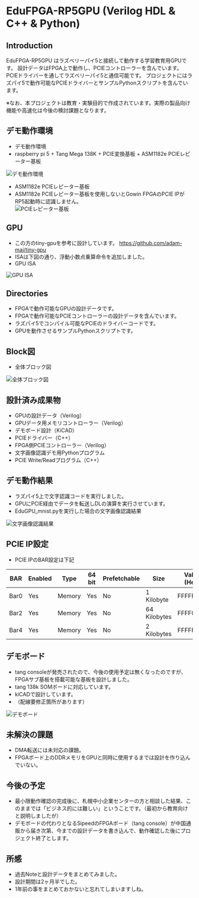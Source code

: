# EduFPGA-RP5GPU (Verilog HDL & C++ & Python)

## Introduction

EduFPGA-RP5GPU はラズベリーパイ5と接続して動作する学習教育用GPUです。
設計データはFPGA上で動作し、PCIEコントローラーを含んでいます。
PCIEドライバーを通してラズベリーパイ5と通信可能です。
プロジェクトにはラズパイ5で動作可能なPCIEドライバーとサンプルPythonスクリプトを含んでいます。

※なお、本プロジェクトは教育・実験目的で作成されています。実際の製品向け機能や高速化は今後の検討課題となります。

## デモ動作環境
- デモ動作環境
- raspberry pi 5 + Tang Mega 138K + PCIE変換基板 + ASM1182e PCIEレピーター基板 <br>

![デモ動作環境](https://github.com/rmbmp717/EduFPGA-RP5GPU/blob/main/image/RP5_GPU_ASM1182e.jpg?raw=true)

- ASM1182e PCIEレピーター基板
- ASM1182e PCIEレピーター基板を使用しないとGowin FPGAのPCIE IPがRP5起動時に認識しません。<br>
![PCIEレピーター基板](https://github.com/rmbmp717/EduFPGA-RP5GPU/blob/main/image/ASM1182e.jpg?raw=true)

## GPU
- この方のtiny-gpuを参考に設計しています。
https://github.com/adam-maj/tiny-gpu
- ISAは下図の通り、浮動小数点乗算命令を追加しました。
- GPU ISA <br>

![GPU ISA](https://github.com/rmbmp717/EduFPGA-RP5GPU/blob/main/image/GPU_ISA.jpg?raw=true)

## Directories
- FPGAで動作可能なGPUの設計データです。
- FPGAで動作可能なPCIEコントローラーの設計データを含んでいます。
- ラズパイ5でコンパイル可能なPCIEのドライバーコードです。
- GPUを動作させるサンプルPythonスクリプトです。

## Block図
- 全体ブロック図 <br>

![全体ブロック図](https://github.com/rmbmp717/EduFPGA-RP5GPU/blob/main/image/eduFPGA_GPU.jpg?raw=true)

## 設計済み成果物
- GPUの設計データ（Verilog）
- GPUデータ用メモリコントローラー（Verilog）
- デモボード設計（KiCAD）
- PCIEドライバー（C++）
- FPGA側PCIEコントローラー（Verilog）
- 文字画像認識デモ用Pythonプログラム
- PCIE Write/Readプログラム（C++）

## デモ動作結果
- ラズパイ5上で文字認識コードを実行しました。
- GPUにPCIE経由でデータを転送しDLの演算を実行させています。
- EduGPU_mnist.pyを実行した場合の文字画像認識結果 <br>

![文字画像認識結果](https://github.com/rmbmp717/EduFPGA-RP5GPU/blob/main/image/GPU_demo.jpg?raw=true)

## PCIE IP設定
- PCIE IPのBAR設定は下記 <br>

| BAR  | Enabled | Type    | 64 bit | Prefetchable | Size        | Value (Hex) |
|------|---------|---------|--------|--------------|-------------|-------------|
| Bar0 | Yes     | Memory  | Yes    | No           | 1 Kilobyte  | FFFFFC00    |
| Bar2 | Yes     | Memory  | Yes    | No           | 64 Kilobytes| FFFF0000    |
| Bar4 | Yes     | Memory  | Yes    | No           | 2 Kilobytes | FFFFF800    |

## デモボード
- tang consoleが発売されたので、今後の使用予定は無くなったのですが、FPGAサブ基板を搭載可能な基板を設計しました。
- tang 138k SOMボードに対応しています。
- kiCADで設計しています。
- （配線要修正箇所があります）

![デモボード](https://github.com/rmbmp717/EduFPGA-RP5GPU/blob/main/image/FPGA_board.jpg?raw=true)

## 未解決の課題
- DMA転送には未対応の課題。
- FPGAボード上のDDRメモリをGPUと同時に使用するまでは設計を作り込んでいない。

## 今後の予定
- 最小限動作確認の完成後に、札幌中小企業センターの方と相談した結果、このままでは「ビジネス的には難しい」ということです。（最初から教育向けと説明しましたが）
- デモボードの代わりとなるSipeedのFPGAボード（tang console）が中国通販から届き次第、今までの設計データを書き込んで、動作確認した後にプロジェクト終了とします。

## 所感
- 過去Noteと設計データをまとめてみました。
- 設計期間は2ヶ月半でした。
- 1年前の事をまとめておかないと忘れてしまいますしね。
